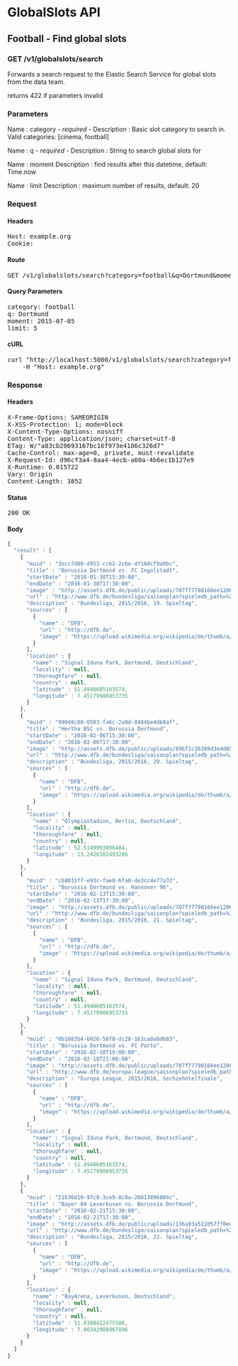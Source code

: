 # GlobalSlots API

## Football - Find global slots

### GET /v1/globalslots/search

Forwards a search request to the Elastic Search Service for global slots from the data team.

returns 422 if parameters invalid

### Parameters

Name : category *- required -*
Description : Basic slot category to search in. Valid categories: [cinema, football] 

Name : q *- required -*
Description : String to search global slots for

Name : moment
Description : find results after this datetime, default: Time.now

Name : limit
Description : maximum number of results, default: 20

### Request

#### Headers

<pre>Host: example.org
Cookie: </pre>

#### Route

<pre>GET /v1/globalslots/search?category=football&amp;q=Dortmund&amp;moment=2015-07-05&amp;limit=5</pre>

#### Query Parameters

<pre>category: football
q: Dortmund
moment: 2015-07-05
limit: 5</pre>

#### cURL

<pre class="request">curl &quot;http://localhost:5000/v1/globalslots/search?category=football&amp;q=Dortmund&amp;moment=2015-07-05&amp;limit=5&quot; -X GET \
	-H &quot;Host: example.org&quot;</pre>

### Response

#### Headers

<pre>X-Frame-Options: SAMEORIGIN
X-XSS-Protection: 1; mode=block
X-Content-Type-Options: nosniff
Content-Type: application/json; charset=utf-8
ETag: W/&quot;a83cb20693167bc16f973e4186c326d7&quot;
Cache-Control: max-age=0, private, must-revalidate
X-Request-Id: d96cf3a4-8aa4-4ecb-a60a-4b6ec1b127e9
X-Runtime: 0.015722
Vary: Origin
Content-Length: 3852</pre>

#### Status

<pre>200 OK</pre>

#### Body

```javascript
{
  "result" : [
    {
      "muid" : "3ecc7d80-d953-cc62-2c6e-4f160cf9a9bc",
      "title" : "Borussia Dortmund vs. FC Ingolstadt",
      "startDate" : "2016-01-30T15:30:00",
      "endDate" : "2016-01-30T17:30:00",
      "image" : "http://assets.dfb.de/public/uploads/707f77798166ee1206a408c8967a75bfaa9136b55acd155c6680f739aaac",
      "url" : "http://www.dfb.de/bundesliga/saisonplan?spieledb_path=%2Fmatches%2F2222608",
      "description" : "Bundesliga, 2015/2016, 19. Spieltag",
      "sources" : [
        {
          "name" : "DFB",
          "url" : "http://dfb.de",
          "image" : "https://upload.wikimedia.org/wikipedia/de/thumb/a/a9/Deutscher_Fu%C3%9Fball-Bund_logo.svg/600px-Deutscher_Fu%C3%9Fball-Bund_logo.svg.png"
        }
      ],
      "location" : {
        "name" : "Signal Iduna Park, Dortmund, Deutschland",
        "locality" : null,
        "thoroughfare" : null,
        "country" : null,
        "latitude" : 51.4940605163574,
        "longitude" : 7.45179986953735
      }
    },
    {
      "muid" : "99048c80-0503-fa6c-2a0d-8484be4db8af",
      "title" : "Hertha BSC vs. Borussia Dortmund",
      "startDate" : "2016-02-06T15:30:00",
      "endDate" : "2016-02-06T17:30:00",
      "image" : "http://assets.dfb.de/public/uploads/896f2c263b9d3e4d852d551dab27dbe3137f6599b473d962348b90ad6edd",
      "url" : "http://www.dfb.de/bundesliga/saisonplan?spieledb_path=%2Fmatches%2F2222665",
      "description" : "Bundesliga, 2015/2016, 20. Spieltag",
      "sources" : [
        {
          "name" : "DFB",
          "url" : "http://dfb.de",
          "image" : "https://upload.wikimedia.org/wikipedia/de/thumb/a/a9/Deutscher_Fu%C3%9Fball-Bund_logo.svg/600px-Deutscher_Fu%C3%9Fball-Bund_logo.svg.png"
        }
      ],
      "location" : {
        "name" : "Olympiastadion, Berlin, Deutschland",
        "locality" : null,
        "thoroughfare" : null,
        "country" : null,
        "latitude" : 52.5149993896484,
        "longitude" : 13.2428102493286
      }
    },
    {
      "muid" : "c68031ff-e93c-fae0-6fa0-de3cc4e77a32",
      "title" : "Borussia Dortmund vs. Hannover 96",
      "startDate" : "2016-02-13T15:30:00",
      "endDate" : "2016-02-13T17:30:00",
      "image" : "http://assets.dfb.de/public/uploads/707f77798166ee1206a408c8967a75bfaa9136b55acd155c6680f739aaac",
      "url" : "http://www.dfb.de/bundesliga/saisonplan?spieledb_path=%2Fmatches%2F2222640",
      "description" : "Bundesliga, 2015/2016, 21. Spieltag",
      "sources" : [
        {
          "name" : "DFB",
          "url" : "http://dfb.de",
          "image" : "https://upload.wikimedia.org/wikipedia/de/thumb/a/a9/Deutscher_Fu%C3%9Fball-Bund_logo.svg/600px-Deutscher_Fu%C3%9Fball-Bund_logo.svg.png"
        }
      ],
      "location" : {
        "name" : "Signal Iduna Park, Dortmund, Deutschland",
        "locality" : null,
        "thoroughfare" : null,
        "country" : null,
        "latitude" : 51.4940605163574,
        "longitude" : 7.45179986953735
      }
    },
    {
      "muid" : "0b1083b4-6020-56f8-dc28-163ca0a0d683",
      "title" : "Borussia Dortmund vs. FC Porto",
      "startDate" : "2016-02-18T19:00:00",
      "endDate" : "2016-02-18T21:00:00",
      "image" : "http://assets.dfb.de/public/uploads/707f77798166ee1206a408c8967a75bfaa9136b55acd155c6680f739aaac",
      "url" : "http://www.dfb.de/europa-league/saisonplan?spieledb_path=%2Fmatches%2F2231918",
      "description" : "Europa League, 2015/2016, Sechzehntelfinale",
      "sources" : [
        {
          "name" : "DFB",
          "url" : "http://dfb.de",
          "image" : "https://upload.wikimedia.org/wikipedia/de/thumb/a/a9/Deutscher_Fu%C3%9Fball-Bund_logo.svg/600px-Deutscher_Fu%C3%9Fball-Bund_logo.svg.png"
        }
      ],
      "location" : {
        "name" : "Signal Iduna Park, Dortmund, Deutschland",
        "locality" : null,
        "thoroughfare" : null,
        "country" : null,
        "latitude" : 51.4940605163574,
        "longitude" : 7.45179986953735
      }
    },
    {
      "muid" : "21b36d10-97c8-3ce9-8c8a-20013896804c",
      "title" : "Bayer 04 Leverkusen vs. Borussia Dortmund",
      "startDate" : "2016-02-21T15:30:00",
      "endDate" : "2016-02-21T17:30:00",
      "image" : "http://assets.dfb.de/public/uploads/136a93a522d57ff0eea59ea115da15877c6d1d31526e99817ee988d90e8d",
      "url" : "http://www.dfb.de/bundesliga/saisonplan?spieledb_path=%2Fmatches%2F2222683",
      "description" : "Bundesliga, 2015/2016, 22. Spieltag",
      "sources" : [
        {
          "name" : "DFB",
          "url" : "http://dfb.de",
          "image" : "https://upload.wikimedia.org/wikipedia/de/thumb/a/a9/Deutscher_Fu%C3%9Fball-Bund_logo.svg/600px-Deutscher_Fu%C3%9Fball-Bund_logo.svg.png"
        }
      ],
      "location" : {
        "name" : "BayArena, Leverkusen, Deutschland",
        "locality" : null,
        "thoroughfare" : null,
        "country" : null,
        "latitude" : 51.0388412475586,
        "longitude" : 7.00342988967896
      }
    }
  ]
}
```
